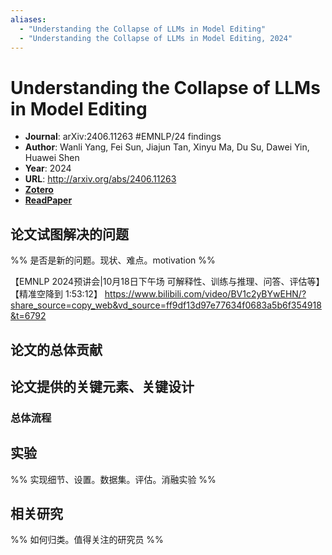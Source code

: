 ```yaml
---
aliases:
  - "Understanding the Collapse of LLMs in Model Editing"
  - "Understanding the Collapse of LLMs in Model Editing, 2024"
---
```

# Understanding the Collapse of LLMs in Model Editing

- **Journal**: arXiv:2406.11263 #EMNLP/24 findings
- **Author**: Wanli Yang, Fei Sun, Jiajun Tan, Xinyu Ma, Du Su, Dawei Yin, Huawei Shen
- **Year**: 2024
- **URL**: http://arxiv.org/abs/2406.11263
- [**Zotero**](zotero://select/items/@2024UnderstandingCollapseLLMsYang)
- [**ReadPaper**](https://readpaper.com/pdf-annotate/note?pdfId=2599944852821558784&noteId=2614796772002060800)

## 论文试图解决的问题

%% 是否是新的问题。现状、难点。motivation %%

【EMNLP 2024预讲会|10月18日下午场 可解释性、训练与推理、问答、评估等】 【精准空降到 1:53:12】 https://www.bilibili.com/video/BV1c2yBYwEHN/?share_source=copy_web&vd_source=ff9df13d97e77634f0683a5b6f354918&t=6792

## 论文的总体贡献

## 论文提供的关键元素、关键设计

### 总体流程

## 实验

%% 实现细节、设置。数据集。评估。消融实验 %%

## 相关研究

%% 如何归类。值得关注的研究员 %%
